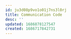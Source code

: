 ```yaml
---
id: ju3d08p9vo1o01j7ns3l0rj
title: Communication Code
desc: ''
updated: 1686878127547
created: 1686717842731
---
```




